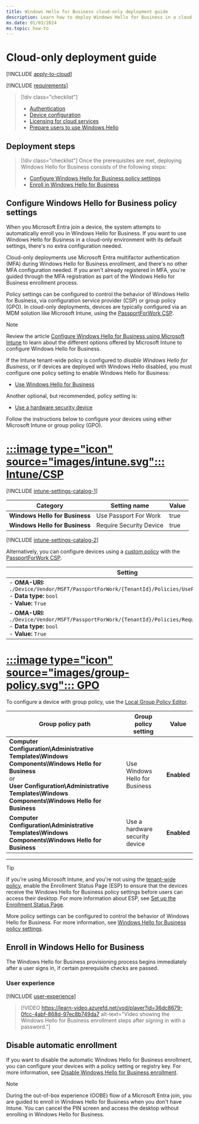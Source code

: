 ```yaml
---
title: Windows Hello for Business cloud-only deployment guide
description: Learn how to deploy Windows Hello for Business in a cloud-only deployment scenario.
ms.date: 01/03/2024
ms.topic: how-to
---
```


# Cloud-only deployment guide

[!INCLUDE [apply-to-cloud](includes/apply-to-cloud.md)]

[!INCLUDE [requirements](includes/requirements.md)]

> [!div class="checklist"]
>
> - [Authentication](index.md#authentication-to-microsoft-entra-id)
> - [Device configuration](index.md#device-configuration-options)
> - [Licensing for cloud services](index.md#licensing-for-cloud-services-requirements)
> - [Prepare users to use Windows Hello](prepare-users.md)

## Deployment steps

> [!div class="checklist"]
> Once the prerequisites are met, deploying Windows Hello for Business consists of the following steps:
>
> - [Configure Windows Hello for Business policy settings](#configure-windows-hello-for-business-policy-settings)
> - [Enroll in Windows Hello for Business](#enroll-in-windows-hello-for-business)

## Configure Windows Hello for Business policy settings

When you Microsoft Entra join a device, the system attempts to automatically enroll you in Windows Hello for Business. If you want to use Windows Hello for Business in a cloud-only environment with its default settings, there's no extra configuration needed.

Cloud-only deployments use Microsoft Entra multifactor authentication (MFA) during Windows Hello for Business enrollment, and there's no other MFA configuration needed. If you aren't already registered in MFA, you're guided through the MFA registration as part of the Windows Hello for Business enrollment process.

Policy settings can be configured to control the behavior of Windows Hello for Business, via configuration service provider (CSP) or group policy (GPO). In cloud-only deployments, devices are 
typically configured via an MDM solution like Microsoft Intune, using the [PassportForWork CSP][WIN-1].

> [!NOTE]
> Review the article [Configure Windows Hello for Business using Microsoft Intune](../configure.md#configure-windows-hello-for-business-using-microsoft-intune) to learn about the different options offered by Microsoft Intune to configure Windows Hello for Business.

If the Intune tenant-wide policy is configured to *disable Windows Hello for Business*, or if devices are deployed with Windows Hello disabled, you must configure one policy setting to enable Windows Hello for Business:

- [Use Windows Hello for Business](../policy-settings.md#use-windows-hello-for-business)

Another optional, but recommended, policy setting is:

- [Use a hardware security device](../policy-settings.md#use-a-hardware-security-device)

Follow the instructions below to configure your devices using either Microsoft Intune or group policy (GPO).

# [:::image type="icon" source="images/intune.svg"::: **Intune/CSP**](#tab/intune)

[!INCLUDE [intune-settings-catalog-1](../../../../../includes/configure/intune-settings-catalog-1.md)]

| Category | Setting name | Value |
|--|--|--|
| **Windows Hello for Business** | Use Passport For Work | true |
| **Windows Hello for Business** | Require Security Device | true |

[!INCLUDE [intune-settings-catalog-2](../../../../../includes/configure/intune-settings-catalog-2.md)]

Alternatively, you can configure devices using a [custom policy][MEM-1] with the [PassportForWork CSP][CSP-1].

| Setting |
|--------|
| - **OMA-URI:** `./Device/Vendor/MSFT/PassportForWork/{TenantId}/Policies/UsePassportForWork`<br>- **Data type:** `bool`<br>- **Value:** `True`|
| - **OMA-URI:** `./Device/Vendor/MSFT/PassportForWork/{TenantId}/Policies/RequireSecurityDevice`<br>- **Data type:** `bool`<br>- **Value:** `True`|

# [:::image type="icon" source="images/group-policy.svg"::: **GPO**](#tab/gpo)

To configure a device with group policy, use the [Local Group Policy Editor](/previous-versions/windows/it-pro/windows-server-2008-r2-and-2008/cc731745(v=ws.10)).

| Group policy path | Group policy setting | Value |
| - | - | - |
| **Computer Configuration\Administrative Templates\Windows Components\Windows Hello for Business**<br>or<br> **User Configuration\Administrative Templates\Windows Components\Windows Hello for Business**|Use Windows Hello for Business| **Enabled**|
| **Computer Configuration\Administrative Templates\Windows Components\Windows Hello for Business** |Use a hardware security device| **Enabled**|

---

> [!TIP]
> If you're using Microsoft Intune, and you're not using the [tenant-wide policy](../configure.md#verify-the-tenant-wide-policy), enable the Enrollment Status Page (ESP) to ensure that the devices receive the Windows Hello for Business policy settings before users can access their desktop. For more information about ESP, see [Set up the Enrollment Status Page][MEM-1].

More policy settings can be configured to control the behavior of Windows Hello for Business. For more information, see [Windows Hello for Business policy settings](../policy-settings.md).

## Enroll in Windows Hello for Business

The Windows Hello for Business provisioning process begins immediately after a user signs in, if certain prerequisite checks are passed.

### User experience

[!INCLUDE [user-experience](includes/user-experience.md)]

> [!VIDEO https://learn-video.azurefd.net/vod/player?id=36dc8679-0fcc-4abf-868d-97ec8b749da7 alt-text="Video showing the Windows Hello for Business enrollment steps after signing in with a password."]

## Disable automatic enrollment

If you want to disable the automatic Windows Hello for Business enrollment, you can configure your devices with a policy setting or registry key. For more information, see [Disable Windows Hello for Business enrollment](../configure.md#disable-windows-hello-for-business-enrollment).

> [!NOTE]
> During the out-of-box experience (OOBE) flow of a Microsoft Entra join, you are guided to enroll in Windows Hello for Business when you don't have Intune. You can cancel the PIN screen and access the desktop without enrolling in Windows Hello for Business.

<!--links-->

[CSP-1]: /windows/client-management/mdm/passportforwork-csp
[MEM-1]: /mem/intune/enrollment/windows-enrollment-status
[WIN-1]: /windows/client-management/mdm/passportforwork-csp

